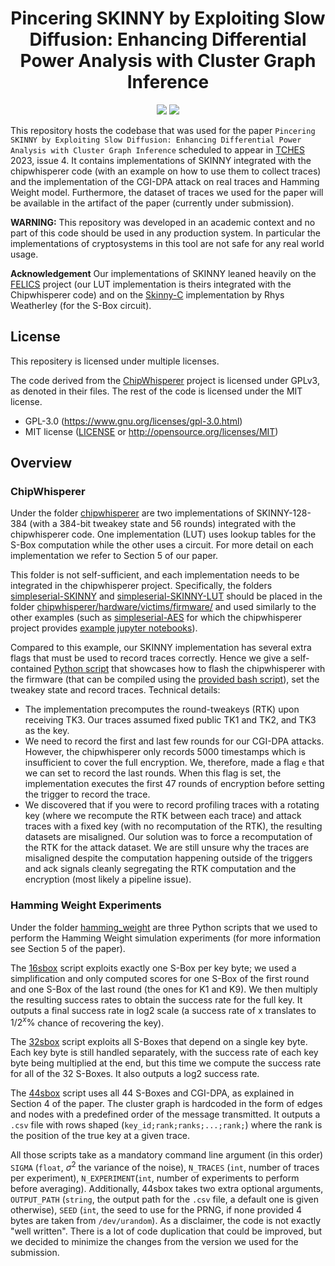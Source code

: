 <h1 align="center">Pincering SKINNY by Exploiting Slow Diffusion: Enhancing Differential Power Analysis with Cluster Graph Inference</h1>

<p align="center">
    <a href="https://github.com/Simula-UiB/CGI-DPA/blob/master/AUTHORS"><img src="https://img.shields.io/badge/authors-SimulaUIB-orange.svg"></a>
    <a href="https://github.com/Simula-UiB/CGI-DPA/blob/master/LICENSE"><img src="https://img.shields.io/badge/license-MIT-blue.svg"></a>
</p>

This repository hosts the codebase that was used for the paper `Pincering SKINNY by Exploiting Slow Diffusion: Enhancing Differential Power Analysis with Cluster Graph Inference` scheduled to appear in [TCHES](https://tches.iacr.org/) 2023,
issue 4. It contains implementations of SKINNY integrated with the chipwhisperer code (with an example on how to use
them to collect traces) and the implementation of the CGI-DPA attack on real traces and Hamming Weight model. Furthermore,
the dataset of traces we used for the paper will be available in the artifact of the paper (currently under submission).

**WARNING:** This repository was developed in an academic context and no part of this code should be used in any production system. In particular the implementations of cryptosystems in this tool are not safe for any real world usage.

**Acknowledgement** Our implementations of SKINNY leaned heavily on the [FELICS](https://csrc.nist.gov/csrc/media/events/lightweight-cryptography-workshop-2015/documents/papers/session7-dinu-paper.pdf) project (our LUT implementation is theirs integrated with the Chipwhisperer code) and on the [Skinny-C](https://github.com/rweather/skinny-c) implementation by Rhys Weatherley (for the S-Box circuit).

## License

This repositery is licensed under multiple licenses.

The code derived from the [ChipWhisperer](https://github.com/newaetech/chipwhisperer) project is licensed under GPLv3, as denoted in their files.
The rest of the code is licensed under the MIT license.

* GPL-3.0 (https://www.gnu.org/licenses/gpl-3.0.html)
* MIT license ([LICENSE](LICENSE) or http://opensource.org/licenses/MIT)


## Overview

### ChipWhisperer

Under the folder [chipwhisperer](chipwhisperer/) are two implementations of SKINNY-128-384 (with a 384-bit tweakey state and 56 rounds) integrated with the chipwhisperer code. One implementation (LUT) uses lookup tables for the S-Box computation while the other uses a circuit. For more detail on each implementation we refer to Section 5 of our paper.

This folder is not self-sufficient, and each implementation needs to be integrated in the chipwhisperer project. Specifically, the folders [simpleserial-SKINNY](chipwhisperer/simpleserial-SKINNY) and [simpleserial-SKINNY-LUT]((chipwhisperer/simpleserial-SKINNY-LUT)) should be placed in the folder [chipwhisperer/hardware/victims/firmware/](https://github.com/newaetech/chipwhisperer/tree/develop/hardware/victims/firmware) and used similarly to the other examples (such as [simpleserial-AES](https://github.com/newaetech/chipwhisperer/tree/develop/hardware/victims/firmware/simpleserial-aes) for which the chipwhisperer project provides [example jupyter notebooks](https://github.com/newaetech/chipwhisperer-jupyter)). 

Compared to this example, our SKINNY implementation has several extra flags that must be used to record traces correctly. Hence we give a self-contained [Python script](chipwhisperer/record_traces.py) that showcases how to flash the chipwhisperer with the firmware (that can be compiled using the [provided bash script](chipwhisperer/compile_firmware.sh)), set the tweakey state and record traces.
Technical details:
 * The implementation precomputes the round-tweakeys (RTK) upon receiving TK3. Our traces assumed fixed public TK1 and TK2, and TK3 as the key.
 * We need to record the first and last few rounds for our CGI-DPA attacks. However, the chipwhisperer only records 5000 timestamps which is insufficient to cover the full encryption. We, therefore, made a flag `e` that we can set to record the last rounds. When this flag is set, the implementation executes the first 47 rounds of encryption before setting the trigger to record the trace.
 * We discovered that if you were to record profiling traces with a rotating key (where we recompute the RTK between each trace) and attack traces with a fixed key (with no recomputation of the RTK), the resulting datasets are misaligned. Our solution was to force a recomputation of the RTK for the attack dataset. We are still unsure why the traces are misaligned despite the computation happening outside of the triggers and ack signals cleanly segregating the RTK computation and the encryption (most likely a pipeline issue).

### Hamming Weight Experiments

Under the folder [hamming_weight](hamming_weight/) are three Python scripts that we used to perform the Hamming Weight simulation experiments (for more information see Section 5 of the paper).

The [16sbox](hamming_weight/16sbox_skinny.py) script exploits exactly one S-Box per key byte; we used a simplification and only computed scores for one S-Box of the first round and one S-Box of the last round (the ones for K1 and K9). We then multiply the resulting success rates to obtain the success rate for the full key. It outputs a final success rate in log2 scale (a success rate of x translates to $1/{2}^{x}\%$ chance of recovering the key).

The [32sbox](hamming_weight/32sbox_skinny.py)  script exploits all S-Boxes that depend on a single key byte. Each key byte is still handled separately, with the success rate of each key byte being multiplied at the end, but this time we compute the success rate for all of the 32 S-Boxes. It also outputs a log2 success rate.

The [44sbox](hamming_weight/44sbox_skinny.py)  script uses all 44 S-Boxes and CGI-DPA, as explained in Section 4 of the paper. The cluster graph is hardcoded in the form of edges and nodes with a predefined order of the message transmitted. It outputs a `.csv` file with rows shaped (`key_id;rank;ranks;...;rank;`) where the rank is the position of the true key at a given trace.

All those scripts take as a mandatory command line argument (in this order) `SIGMA` (`float`, $\sigma^2$ the variance of the noise), `N_TRACES` (`int`, number of traces per experiment), `N_EXPERIMENT`(`int`, number of experiments to perform before averaging). Additionally, 44sbox takes two extra optional arguments, `OUTPUT_PATH` (`string`, the output path for the `.csv` file, a default one is given otherwise), `SEED` (`int`, the seed to use for the PRNG, if none provided 4 bytes are taken from `/dev/urandom`). As a disclaimer, the code is not exactly "well written". There is a lot of code duplication that could be improved, but we decided to minimize the changes from the version we used for the submission.